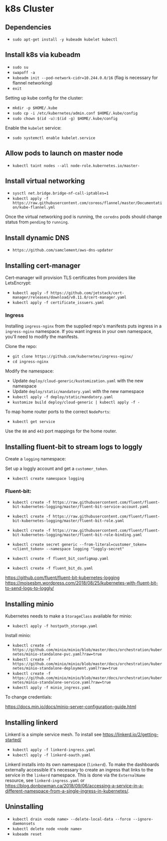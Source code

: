 # k8s Cluster

## Dependencies

- `sudo apt-get install -y kubeadm kubelet kubectl`

## Install k8s via kubeadm

- `sudo su`
- `swapoff -a`
- `kubeadm init --pod-network-cidr=10.244.0.0/16` (flag is necessary for flannel networking)
- `exit`

Setting up kube config for the cluster:

- `mkdir -p $HOME/.kube`
- `sudo cp -i /etc/kubernetes/admin.conf $HOME/.kube/config`
- `sudo chown $(id -u):$(id -g) $HOME/.kube/config`

Enable the `kubelet` service:

- `sudo systemctl enable kubelet.service`

## Allow pods to launch on master node

- `kubectl taint nodes --all node-role.kubernetes.io/master-`
      
## Install virtual networking

- `sysctl net.bridge.bridge-nf-call-iptables=1`
- `kubectl apply -f https://raw.githubusercontent.com/coreos/flannel/master/Documentation/kube-flannel.yml`

Once the virtual networking pod is running, the `coredns` pods should change status from `pending` to `running`.

## Install dynamic DNS

- `https://github.com/samclement/aws-dns-updater`

## Installing cert-manager

Cert-manager will provision TLS certificates from providers like LetsEncrypt:

- `kubectl apply -f https://github.com/jetstack/cert-manager/releases/download/v0.11.0/cert-manager.yaml`
- `kubectl apply -f certificate_issuers.yaml`

### Ingress

Installing `ingress-nginx` from the supplied repo's manifests puts ingress in a `ingress-nginx` namespace. If you want ingress in your own namespace, you'll need to modify the manifests. 

Clone the repo:

- `git clone https://github.com/kubernetes/ingress-nginx/`
- `cd ingress-nginx`

Modify the namespace:

- Update `deploy/cloud-generic/kustomization.yaml` with the new namespace
- Update `deploy/static/mandatory.yaml` with the new namespace
- `kubectl apply -f deploy/static/mandatory.yaml`
- `kustomize build deploy/cloud-generic | kubectl apply -f -`

To map home router ports to the correct `NodePorts`:

- `kubectl get service`

Use the `80` and `443` port mappings for the home router.

## Installing fluent-bit to stream logs to loggly

Create a `logging` namespace:

Set up a loggly account and get a `customer_token`.

- `kubectl create namespace logging`

### Fluent-bit:

- `kubectl create -f https://raw.githubusercontent.com/fluent/fluent-bit-kubernetes-logging/master/fluent-bit-service-account.yaml`
- `kubectl create -f https://raw.githubusercontent.com/fluent/fluent-bit-kubernetes-logging/master/fluent-bit-role.yaml`
- `kubectl create -f https://raw.githubusercontent.com/fluent/fluent-bit-kubernetes-logging/master/fluent-bit-role-binding.yaml`
- `kubectl create secret generic --from-literal=customer_token=<client_token> --namespace logging "loggly-secret"`

- `kubectl create -f fluent_bit_configmap.yaml`
- `kubectl create -f fluent_bit_ds.yaml`

https://github.com/fluent/fluent-bit-kubernetes-logging
https://moisesbm.wordpress.com/2018/08/25/kubernetes-with-fluent-bit-to-send-logs-to-loggly/

## Installing minio

Kubernetes needs to make a `StorageClass` available for minio:

- `kubectl apply -f hostpath_storage.yaml`

Install minio:

- `kubectl create -f https://github.com/minio/minio/blob/master/docs/orchestration/kubernetes/minio-standalone-pvc.yaml?raw=true`
- `kubectl create -f https://github.com/minio/minio/blob/master/docs/orchestration/kubernetes/minio-standalone-deployment.yaml?raw=true`
- `kubectl create -f https://github.com/minio/minio/blob/master/docs/orchestration/kubernetes/minio-standalone-service.yaml?raw=true`
- `kubectl apply -f minio_ingress.yaml`

To change credentials:

https://docs.min.io/docs/minio-server-configuration-guide.html

## Installing linkerd

Linkerd is a simple service mesh. To install see https://linkerd.io/2/getting-started/

- `kubectl apply -f linkerd-ingress.yaml`
- `kubectl apply -f linkerd-oauth.yaml`

Linkerd installs into its own namespace (`linkerd`). To make the dashboards externally accessible it's necessary to create an ingress that links to the service in the `linkerd` namespace. This is done via the `ExternalName` resource, see `linkerd-ingress.yaml` or https://blog.donbowman.ca/2018/09/06/accessing-a-service-in-a-different-namespace-from-a-single-ingress-in-kubernetes/.

## Uninstalling

- `kubectl drain <node name> --delete-local-data --force --ignore-daemonsets`
- `kubectl delete node <node name>`
- `kubeadm reset`

